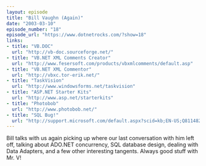 ```yaml
---
layout: episode
title: "Bill Vaughn (Again)"
date: "2003-03-10"
episode_number: "18"
episode_url: "https://www.dotnetrocks.com/?show=18"
links:
- title: "VB.DOC"
  url: "http://vb-doc.sourceforge.net/"
- title: "VB.NET XML Comments Creator"
  url: "http://www.fesersoft.com/products/vbxmlcomments/default.asp"
- title: "VB.NET XML Commentor"
  url: "http://vbxc.tor-erik.net/"
- title: "TaskVision"
  url: "http://www.windowsforms.net/taskvision"
- title: "ASP.NET Starter Kits"
  url: "http://www.asp.net/starterkits"
- title: "Photobob"
  url: "http://www.photobob.net/"
- title: "SQL Bug!"
  url: "http://support.microsoft.com/default.aspx?scid=kb;EN-US;Q811482"
---
```


Bill talks with us again picking up where our last conversation with him left off, talking about ADO.NET concurrency, SQL database design, dealing with Data Adapters, and a few other interesting tangents. Always good stuff with Mr. V!
